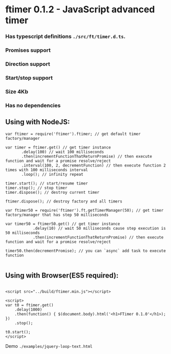 # ftimer 0.1.2 - JavaScript advanced timer  

### Has typescript definitions `./src/ft/timer.d.ts`.
### Promises support
### Direction support 
### Start/stop support
### Size 4Kb
### Has no dependencies

## Using with NodeJS:

```
var ftimer = require('ftimer').ftimer; // get default timer factory/manager

var timer = ftimer.get() // get timer instance
       .delay(100) // wait 100 milliseconds
       .then(incrementFunctionThatReturnPromise) // then execute function and wait for a promise resolve/reject
       .interval(100, 2, decrementFunction) // then execute function 2 times with 100 milliseconds interval
       .loop(); // infinity repeat 

timer.start(); // start/resume timer
timer.stop(); // stop timer
timer.dispose(); // destroy current timer

ftimer.dispose(); // destroy factory and all timers

var ftimer50 = require('ftimer').ft.getTimerManager(50); // get timer factory/manager that has step 50 milliseconds

var timer50 = ftimer50.get() // get timer instance
            .delay(10) // wait 50 milliseconds cause step execution is 50 milliseconds
            .then(incrementFunctionThatReturnPromise) // then execute function and wait for a promise resolve/reject
            
timer50.then(decrementPromise); // you can `async` add task to execute function            
           
```

## Using with Browser(ES5 required):

```

<script src="../build/ftimer.min.js"></script>

<script>
var t0 = ftimer.get()
    .delay(1000)
    .then(function() { $(document.body).html('<h1>FTimer 0.1.0'</h1>); })
    .stop(); 

t0.start();
</script>

```

Demo `./examples/jquery-loop-text.html` 

